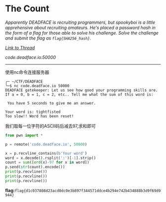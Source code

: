 # The Count

*Apparently DEADFACE is recruiting programmers, but spookyboi is a little apprehensive about recruiting amateurs. He's placed a password hash in the form of a flag for those able to solve his challenge. Solve the challenge and submit the flag as `flag{SHA256_hash}`.*

*[Link to Thread](https://ghosttown.deadface.io/t/what-programming-needs-are-there/56/4)*

*code.deadface.io:50000*

---

使用nc命令连接服务器
```shell
╭─ ~/CTF/DEADFACE
╰─$ nc code.deadface.io 50000
DEADFACE gatekeeper: Let us see how good your programming skills are.
If a = 0, b = 1, c = 2, etc.. Tell me what the sum of this word is:

 You have 5 seconds to give me an answer.

Your word is: tightfisted
Too slow!! Word has been reset!

```

我们取每一位字符的ASCII码后减去97,求和即可

```python
from pwn import *

p = remote('code.deadface.io', 50000)

x = p.recvline_contains(b'Your word')
word = x.decode().rsplit(':')[-1].strip()
count = sum([ord(x)-97 for x in word])
p.send(str(count).encode())
print(p.recvline())
print(p.recvline())
print(p.recvline())


```



**flag:**`flag{d1c037808d23acd0dc0e3b897f344571ddce4b294e742b434888b3d9f69d9944}`
